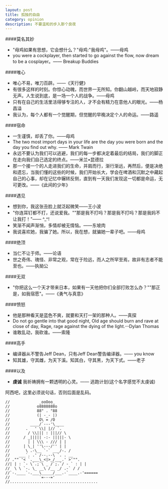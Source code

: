 ```yaml
---
layout: post
title: 孤独的自由
category: opinion
description: 不要温和的步入那个良夜
---
```


####莫名其妙
* "母鸡如果有思想，它会想什么？"母鸡:"我母鸡"。——母鸡
* you were a cockplayer, then started to go against the flow, now dream to be a cosplayer。—— Breakup Buddies

####唯心
* 唯心不易，唯刀百辟。——《天行健》
* 有很多这样的时刻。你惊心动魄，而世界一无所知。你翻山越岭，而天地寂静无声。人生说到底，是一场一个人的战争。——母鸡
* 只有在自己的生活里活得够专注的人，才不会有精力在意他人的眼光。——杨昌溢
* 我认为，每个人都有一个觉醒期，但觉醒的早晚决定个人的命运。——路遥

####宿命  
* 一生谨慎，却丢了你。——母鸡  
* The two most import days in your life are the day you were born and the day you find out why. —— Mark Twain
* 永远不要认为我们可以逃避，我们的每一步都决定着最后的结局，我们的脚正在走向我们自己选定的终点。——米兰•昆德拉
* 那一个接一个的人走进我们的生命，并肩而行，渐行渐远，再然后，便是决绝和遗忘，当我们懂的这些的时候，我们开始长大，学会在啤酒和沉默之中藏起自己的心事，却在记忆中辗转反侧，直到有一天我们发现这一切都是命运，无可更改。——《此间的少年》

####遇见
* 想到你，我这张丑脸上就泛起微笑——王小波
* "你连耳钉都不打，还说爱我。""那是我不打吗？那是我不打吗？那是我妈不让我打！"—— ^_^!
* 笑渐不闻声渐悄，多情却被无情恼。——东坡肉
* 我说喜欢她，我骗了她。所以，我在想，就骗她一辈子吧。——母鸡

####绝顶
* 当仁不让于师。——论语
* 世之奇伟、瑰怪、非常之观，常在于险远，而人之所罕至焉，故非有志者不能至也。——执拗公

####无双
* "你把这么一个天才带来日本，如果有一天他把你们全部打败怎么办？""那正是，如我宿愿"。——《勇气与真意》

####愤怒
* 他是那种看天是蓝色不爽，就要和天打一架的那种人。——真探
* Do not go gentle into that good night, Old age should burn and rave at close of day, Rage, rage against the dying of the light.--Dylan Thomas
* 谁敢乱动，我砍谁。——索隆

####高手
* 编译器从不警告Jeff Dean，只有Jeff Dean警告编译器。—— you know
* 知其雄，守其雌，为天下溪。知其白，守其黑，为天下式。——老子


####以及
* **虔诚** 我祈祷拥有一颗透明的心灵。—— 逃跑计划(这个名字感觉不太虔诚)

阿西吧，这里必须说句话，否则后面是乱码。

    //             _ooOoo_  
    //            o8888888o  
    //            88" . "88  
    //            (| -_- |)  
    //             O\ = /O  
    //         ____/`---'\____  
    //       .   ' \\| |// `.  
    //        / \\||| : |||// \  
    //      / _||||| -:- |||||- \  
    //        | | \\\ - /// | |  
    //      | \_| ''\---/'' | |  
    //       \ .-\__ `-` ___/-. /  
    //    ___`. .' /--.--\ `. . __  
    // ."" '< `.___\_<|>_/___.' >'"".  
    //| | : `- \`.;`\ _ /`;.`/ - ` : | |  
    //  \ \ `-. \_ __\ /__ _/ .-` / /  
    //`-.____`-.___\_____/___.-`____.-'======  
    //             `=---='  
    //.......................................  



[Courage]:    http://www.douban.com/note/218498393/  "Courage"